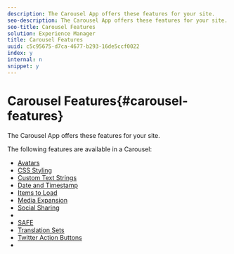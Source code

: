 ```yaml
---
description: The Carousel App offers these features for your site.
seo-description: The Carousel App offers these features for your site.
seo-title: Carousel Features
solution: Experience Manager
title: Carousel Features
uuid: c5c95675-d7ca-4677-b293-16de5ccf0022
index: y
internal: n
snippet: y
---
```


# Carousel Features{#carousel-features}

The Carousel App offers these features for your site.

The following features are available in a Carousel:

* [Avatars](../../c-features-livefyre/c-styling-features/c-avatars.md#c_avatars)
* [CSS Styling](../../c-features-livefyre/c-styling-features/c-css-styling-branding.md#c_css_styling_branding)
* [Custom Text Strings](../../c-features-livefyre/c-custom-text-strings.md#c_custom_text_strings)
* [Date and Timestamp](../../c-features-livefyre/c-styling-features/c-date-and-timestamp.md#c_date_and_timestamp)
* [Items to Load](../../c-features-livefyre/c-content-behavior-features/c-items-to-load.md#c_items_to_load)
* [Media Expansion](c_media_expansion.md#c_media_expansion)
* [Social Sharing](../../c-features-livefyre/c-social-sharing/c-social-sharing.md#c_social_sharing)
* [](../../c-features-livefyre/c-styling-features/c-styling-features.md#c_styling_features)
* [SAFE](../../c-features-livefyre/c-about-moderation/c-moderation.md#c_moderation)
* [Translation Sets](../../c-settings-other/c-translation-sets/c-translation-sets.md#c_translation_sets)
* [Twitter Action Buttons](c_action_buttons.md#c_action_buttons)
* [](../../c-features-livefyre/c-on-site-contribution-features.md#section_vzs_t2s_d1b)

